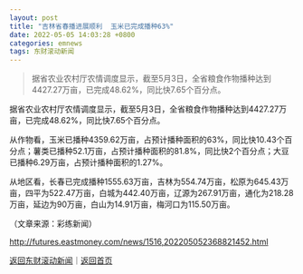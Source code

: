```yaml
---
layout: post
title: "吉林省春播进展顺利  玉米已完成播种63%"
date: 2022-05-05 14:03:28 +0800
categories: emnews
tags: 东财滚动新闻
---
```

> 据省农业农村厅农情调度显示，截至5月3日，全省粮食作物播种达到4427.27万亩，已完成48.62%，同比快7.65个百分点。

<p>据省农业农村厅农情调度显示，截至5月3日，全省粮食作物播种达到4427.27万亩，已完成48.62%，同比快7.65个百分点。</p><p>从作物看，玉米已播种4359.62万亩，占预计播种面积的63%，同比快10.43个百分点；薯类已播种52.1万亩，占预计播种面积的81.8%，同比快2个百分点；大豆已播种6.29万亩，占预计播种面积的1.27%。</p><p>从地区看，长春已完成播种1555.63万亩，吉林为554.74万亩，松原为645.43万亩，四平为522.47万亩，白城为442.40万亩，辽源为267.91万亩，通化为218.28万亩，延边为90万亩，白山为14.91万亩，梅河口为115.50万亩。</p><p class="em_media">（文章来源：彩练新闻）</p>

<http://futures.eastmoney.com/news/1516,202205052368821452.html>

[返回东财滚动新闻](//finews.withounder.com/emnews/)｜[返回首页](//finews.withounder.com/)